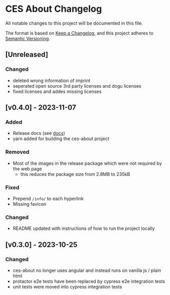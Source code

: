 #  CES About Changelog
All notable changes to this project will be documented in this file.

The format is based on [Keep a Changelog](https://keepachangelog.com/en/1.0.0/),
and this project adheres to [Semantic Versioning](https://semver.org/spec/v2.0.0.html).

## [Unreleased]
### Changed
- deleted wrong information of imprint
- seperated open source 3rd party licenses and dogu licenses
- fixed licenses and addes missing licenses

## [v0.4.0] - 2023-11-07
### Added
- Release docs (see [docs](docs/development/release_en.md))
- yarn added for building the ces-about project

### Removed
- Most of the images in the release package which were not required by the web page
  - this reduces the package size from 2.8MB to 235kB

### Fixed
- Prepend `/info/` to each hyperlink
- Missing favicon

### Changed
- README updated with instructions of how to run the project locally

## [v0.3.0] - 2023-10-25
### Changed
- ces-about no longer uses angular and instead runs on vanilla js / plain html
- protactor e2e tests have been replaced by cypress e2e integration tests
- unit tests were moved into cypress integration tests
